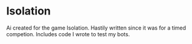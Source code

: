 # Isolation

Ai created for the game Isolation. Hastily written since it was for a timed competion. Includes code I wrote to test my bots.
